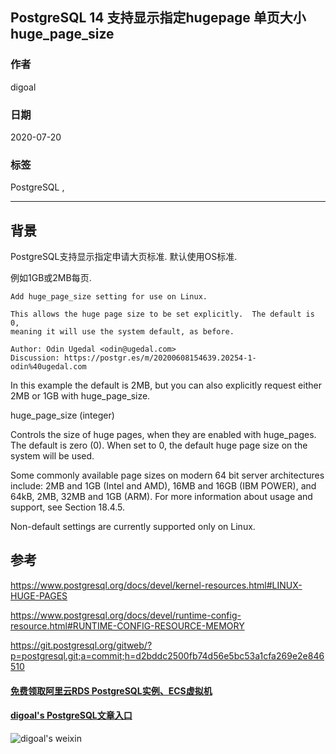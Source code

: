 ## PostgreSQL 14 支持显示指定hugepage 单页大小 huge_page_size  
        
### 作者        
digoal        
        
### 日期        
2020-07-20        
        
### 标签        
PostgreSQL ,   
        
----        
        
## 背景        
PostgreSQL支持显示指定申请大页标准. 默认使用OS标准.  
  
例如1GB或2MB每页.  
  
```  
Add huge_page_size setting for use on Linux.  
  
This allows the huge page size to be set explicitly.  The default is 0,  
meaning it will use the system default, as before.  
  
Author: Odin Ugedal <odin@ugedal.com>  
Discussion: https://postgr.es/m/20200608154639.20254-1-odin%40ugedal.com  
```  
  
In this example the default is 2MB, but you can also explicitly request either 2MB or 1GB with huge_page_size.   
  
huge_page_size (integer)  
  
Controls the size of huge pages, when they are enabled with huge_pages. The default is zero (0). When set to 0, the default huge page size on the system will be used.  
  
Some commonly available page sizes on modern 64 bit server architectures include: 2MB and 1GB (Intel and AMD), 16MB and 16GB (IBM POWER), and 64kB, 2MB, 32MB and 1GB (ARM). For more information about usage and support, see Section 18.4.5.  
  
Non-default settings are currently supported only on Linux.  
      
## 参考      
  
https://www.postgresql.org/docs/devel/kernel-resources.html#LINUX-HUGE-PAGES  
  
https://www.postgresql.org/docs/devel/runtime-config-resource.html#RUNTIME-CONFIG-RESOURCE-MEMORY  
  
https://git.postgresql.org/gitweb/?p=postgresql.git;a=commit;h=d2bddc2500fb74d56e5bc53a1cfa269e2e846510  
  
  
#### [免费领取阿里云RDS PostgreSQL实例、ECS虚拟机](https://www.aliyun.com/database/postgresqlactivity "57258f76c37864c6e6d23383d05714ea")
  
  
#### [digoal's PostgreSQL文章入口](https://github.com/digoal/blog/blob/master/README.md "22709685feb7cab07d30f30387f0a9ae")
  
  
![digoal's weixin](../pic/digoal_weixin.jpg "f7ad92eeba24523fd47a6e1a0e691b59")
  

